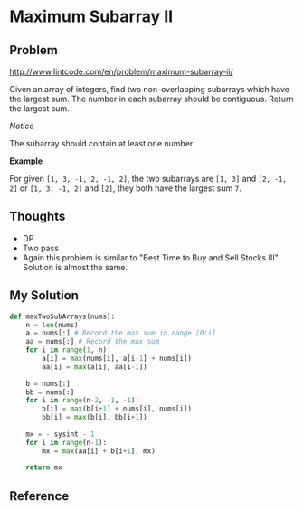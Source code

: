# Maximum Subarray II

## Problem

http://www.lintcode.com/en/problem/maximum-subarray-ii/

Given an array of integers, find two non-overlapping subarrays which have the largest sum.
The number in each subarray should be contiguous.
Return the largest sum.

*Notice*

The subarray should contain at least one number

**Example**

For given ```[1, 3, -1, 2, -1, 2]```, the two subarrays are ```[1, 3]``` and ```[2, -1, 2]``` or ```[1, 3, -1, 2]``` and ```[2]```, they both have the largest sum ```7```.

## Thoughts

- DP
- Two pass
- Again this problem is similar to "Best Time to Buy and Sell Stocks III". Solution is almost the same.

## My Solution

```Python
def maxTwoSubArrays(nums):
    n = len(nums)
    a = nums[:] # Record the max sum in range [0:i]
    aa = nums[:] # Record the max sum
    for i in range(1, n):
        a[i] = max(nums[i], a[i-1] + nums[i])
        aa[i] = max(a[i], aa[i-1])
    
    b = nums[:]
    bb = nums[:]
    for i in range(n-2, -1, -1):
        b[i] = max(b[i+1] + nums[i], nums[i])
        bb[i] = max(b[i], bb[i+1])
    
    mx = - sysint - 1
    for i in range(n-1):
        mx = max(aa[i] + b[i+1], mx)
    
    return mx
```

## Reference

